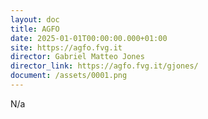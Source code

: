 ```yaml
---
layout: doc
title: AGFO
date: 2025-01-01T00:00:00.000+01:00
site: https://agfo.fvg.it
director: Gabriel Matteo Jones
director_link: https://agfo.fvg.it/gjones/
document: /assets/0001.png
---
```

N/a
